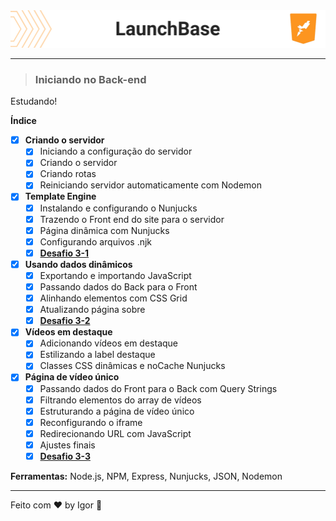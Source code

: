 <div style="">
  <a href="#">
    <img alt="LaunchBase" src=".github/logo.png"/>
  </a>
</div>

---

> ### **Iniciando no Back-end**

<div style="">
  <p>
    Estudando!
  </p>
</div>

**Índice**

  - [X] **Criando o servidor**
    - [X] Iniciando a configuração do servidor
    - [X] Criando o servidor
    - [X] Criando rotas
    - [X] Reiniciando servidor automaticamente com Nodemon

  - [X] **Template Engine**
    - [X] Instalando e configurando o Nunjucks
    - [X] Trazendo o Front end do site para o servidor
    - [X] Página dinâmica com Nunjucks
    - [X] Configurando arquivos .njk
    - [X] [**Desafio 3-1**](https://github.com/rocketseat-education/bootcamp-launchbase-desafios-03/blob/master/desafios/03-1-primeiro-servidor.md)

  - [X] **Usando dados dinâmicos**
    - [X] Exportando e importando JavaScript
    - [X] Passando dados do Back para o Front
    - [X] Alinhando elementos com CSS Grid
    - [X] Atualizando página sobre
    - [X] [**Desafio 3-2**](https://github.com/rocketseat-education/bootcamp-launchbase-desafios-03/blob/master/desafios/03-2-nunjucks-e-dados-dinamicos.md)

  - [X] **Vídeos em destaque**
    - [X] Adicionando vídeos em destaque
    - [X] Estilizando a label destaque
    - [X] Classes CSS dinâmicas e noCache Nunjucks

  - [X] **Página de vídeo único**
    - [X] Passando dados do Front para o Back com Query Strings
    - [X] Filtrando elementos do array de vídeos
    - [X] Estruturando a página de vídeo único
    - [X] Reconfigurando o iframe
    - [X] Redirecionando URL com JavaScript
    - [X] Ajustes finais
    - [X] [**Desafio 3-3**](https://github.com/rocketseat-education/bootcamp-launchbase-desafios-03/blob/master/desafios/03-3-pagina-descricao-curso.md)

<div style="">
  <p>
    <strong>Ferramentas:</strong> Node.js, NPM, Express, Nunjucks, JSON, Nodemon
  </p>
</div>

---

Feito com ❤ by Igor 🖖